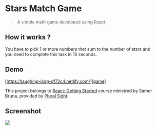 # Stars Match Game

> A simple math game developed using React.

## How it works ? 

You have to pick 1 or more numbers that sum to the number of stars and you need to complete this task in 10 seconds. 

## Demo

[https://laughing-jang-df72c4.netlify.com/][game]

This project belongs to  [React: Getting Started](https://app.pluralsight.com/library/courses/react-js-getting-started/table-of-contents "React: Getting Started") course ministred by Samer Bruna, provided by [Plural Sight](https://app.pluralsight.com/library/ "Plural Sight").

## Screenshot

![](https://i.ibb.co/NKqPJbn/Captura-de-tela-de-2020-04-08-10-54-20.png)


[game]: https://laughing-jang-df72c4.netlify.com/ "Test the game!"
